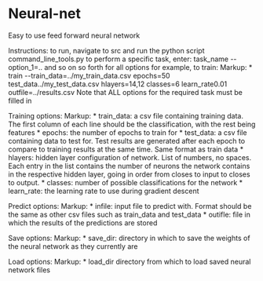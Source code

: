 # Neural-net
Easy to use feed forward neural network

Instructions:
to run, navigate to src and run the python script command_line_tools.py
to perform a specific task, enter: task_name --option_1=.. and so on so forth for all options
for example, to train:
Markup: * train --train_data=../my_train_data.csv epochs=50 test_data../my_test_data.csv hlayers=14,12 classes=6 learn_rate0.01 outfile=../results.csv
Note that ALL options for the required task must be filled in

Training options:
Markup: * train_data: a csv file containing training data. The first column of each line should be the classification, with the rest being features
        * epochs: the number of epochs to train for
        * test_data: a csv file containing data to test for. Test results are generated after each epoch to compare to training results at the same time. Same format as train data
        * hlayers: hidden layer configuration of network. List of numbers, no spaces. Each entry in the list contains the number of neurons the network contains in the respective hidden layer, going in order from closes to input to closes to output.
        * classes: number of possible classifications for the network
        * learn_rate: the learning rate to use during gradient descent

Predict options:
Markup: * infile: input file to predict with. Format should be the same as other csv files such as train_data and test_data
        * outifle: file in which the results of the predictions are stored

Save options:
Markup: * save_dir: directory in which to save the weights of the neural network as they currently are

Load options:
Markup: * load_dir directory from which to load saved neural network files
